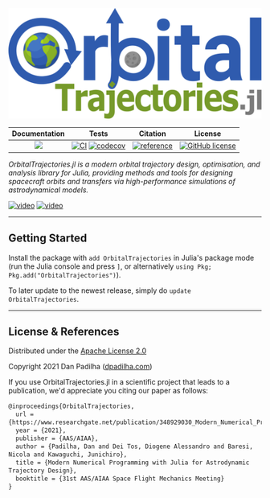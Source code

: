 ![OrbitalTrajectories.jl](docs/src/assets/logo.svg?raw=true)

| **Documentation**   |  **Tests**     |  Citation| License
|:--------:|:----------------------:|:-----:|:-----:|
|[![](https://img.shields.io/badge/docs-online-blue.svg)](https://dpad.github.io/OrbitalTrajectories.jl/stable/)| [![CI](https://github.com/dpad/OrbitalTrajectories.jl/workflows/CI/badge.svg)](https://github.com/dpad/OrbitalTrajectories.jl/actions) [![codecov](https://codecov.io/gh/dpad/OrbitalTrajectories.jl/branch/master/graph/badge.svg)](https://codecov.io/gh/dpad/OrbitalTrajectories.jl) | [![reference](https://img.shields.io/badge/Paper-Padilha%20et%20al%202021-brightgreen)](https://dpadilha.com/Padilha%20-%20AAS%2021-303.pdf) | [![GitHub license](https://img.shields.io/github/license/dpad/OrbitalTrajectories.jl)](LICENSE)

*OrbitalTrajectories.jl is a modern orbital trajectory design, optimisation, and analysis library for Julia, providing methods and tools for designing spacecraft orbits and transfers via high-performance simulations of astrodynamical models.*

[![video](https://img.shields.io/badge/Presentation-AAS%2FAIAA%20Conference-brightgreen)](https://www.youtube.com/watch?v=FMVOUvWNlLE) [![video](https://img.shields.io/badge/Presentation-JuliaCon%202021-brightgreen)](https://www.youtube.com/watch?v=iJr_lU7_7Go)

---

## Getting Started

Install the package with ```add OrbitalTrajectories``` in Julia's package
mode (run the Julia console and press ```]```, or alternatively ```using Pkg;
Pkg.add("OrbitalTrajectories")```).

To later update to the newest release, simply do ```update OrbitalTrajectories```.

---

## License & References
Distributed under the [Apache License 2.0](LICENSE)

Copyright 2021 Dan Padilha ([dpadilha.com](http://www.dpadilha.com))

If you use OrbitalTrajectories.jl in a scientific project that leads to a publication, we'd appreciate you citing our paper as follows:
```
@inproceedings{OrbitalTrajectories,
  url = {https://www.researchgate.net/publication/348929030_Modern_Numerical_Programming_with_Julia_for_Astrodynamic_Trajectory_Design},
  year = {2021},
  publisher = {AAS/AIAA},
  author = {Padilha, Dan and Dei Tos, Diogene Alessandro and Baresi, Nicola and Kawaguchi, Junichiro},
  title = {Modern Numerical Programming with Julia for Astrodynamic Trajectory Design},
  booktitle = {31st AAS/AIAA Space Flight Mechanics Meeting}
}
```
